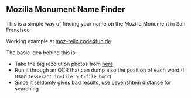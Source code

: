 ## Mozilla Monument Name Finder

This is a simple way of finding your name on the Mozilla Monument in San Francisco

Working example at [moz-relic.code4fun.de](http://moz-relic.code4fun.de)

The basic idea behind this is:
* Take the big rezolution photos from [here](http://people.mozilla.org/SF_Monument/IMAGES/)
* Run it through an OCR that can dump also the position of each word (I used `tesseract in-file out-file hocr`)
* Since it seldomly gives bad results, use [Levenshtein distance](http://en.wikipedia.org/wiki/Levenshtein_distance) for searching
